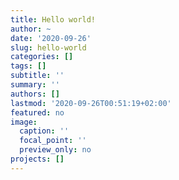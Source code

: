 ```yaml
---
title: Hello world!
author: ~
date: '2020-09-26'
slug: hello-world
categories: []
tags: []
subtitle: ''
summary: ''
authors: []
lastmod: '2020-09-26T00:51:19+02:00'
featured: no
image:
  caption: ''
  focal_point: ''
  preview_only: no
projects: []
---
```

